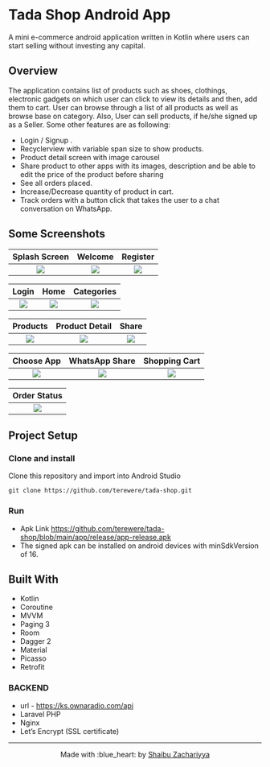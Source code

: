 # Tada Shop Android App
A mini e-commerce android application written in Kotlin where users can start selling without investing any capital. 


## Overview
The application contains list of products such as shoes, clothings, electronic gadgets on which user can click to view its details and then, add them to cart. User can browse through a list of all products as well as browse base on category. Also, User can sell products, if he/she signed up as a Seller.
Some other features are as following:
- Login / Signup .
- Recyclerview with variable span size to show products.
- Product detail screen with image carousel 
- Share product to other apps with its images, description and be able to edit the price of the product before sharing
- See all orders placed.
- Increase/Decrease quantity of product in cart.
- Track orders with a button click that takes the user to a chat conversation on WhatsApp.


## Some Screenshots

|             Splash Screen            |             Welcome              |           Register            |
| :----------------------------------: | :---------------------------------------: | :----------------------------------:|
| ![](snapshots/001-splash.jpg) | ![](snapshots/002-intro.jpg) | ![](snapshots/003-register.jpg) |

|                 Login             |                Home              |        Categories         |
| :---------------------------------: | :-------------------------------: | :------------------------------:|
| ![](snapshots/004-login.jpg) | ![](snapshots/005-home.jpg) | ![](snapshots/006-categories.jpg) |

|             Products            |             Product Detail              |           Share            |
| :----------------------------------: | :---------------------------------------: | :----------------------------------:|
| ![](snapshots/007-products.jpg) | ![](snapshots/008-single.jpg) | ![](snapshots/009-share.jpg) |

|                 Choose App             |                WhatsApp Share              |        Shopping Cart         |
| :---------------------------------: | :-------------------------------: | :------------------------------:|
| ![](snapshots/010-chooser.jpg) | ![](snapshots/011-whatsapp-share.jpg) | ![](snapshots/012-cart.jpg) |

|                 Order Status           
| :---------------------------------: | 
| ![](snapshots/013-track.jpg) |



## Project Setup

### Clone and install

Clone this repository and import into Android Studio
```
git clone https://github.com/terewere/tada-shop.git
```

### Run 
- Apk Link https://github.com/terewere/tada-shop/blob/main/app/release/app-release.apk
- The signed apk can be installed on android devices with minSdkVersion of 16.

## Built With
- Kotlin
- Coroutine
- MVVM
- Paging 3
- Room
- Dagger 2
- Material
- Picasso
- Retrofit

### BACKEND
- url - https://ks.ownaradio.com/api
- Laravel PHP
- Nginx
- Let’s Encrypt (SSL certificate) 



---

<p align="center"> Made with :blue_heart: by <a href="https://github.com/terewere">Shaibu Zachariyya</a></p>
